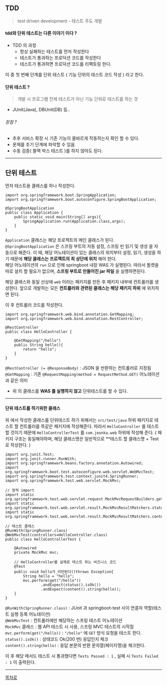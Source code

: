 ## TDD
> test driven development - 테스트 주도 개발

#### tdd와 단위 테스트는 다른 이야기 이다 ?
- TDD 의 과정
    - 항상 실패하는 테스트를 먼저 작성한다
    - 테스트가 통과하는 프로덕션 코드를 작성한다
    - 테스트가 통과하면 프로덕션 코드를 리팩토링 한다.

이 중 첫 번째 단계를 단위 테스트 ( 기능 단위의 테스트 코드 작성 ) 라고 한다.

#### 단위 테스트 ?
> 개발 시 프로그램 전체 테스트가 아닌 기능 단위로 테스트를 하는 것
- JUnit(Java), DBUnit(DB) 등..
###### 장점 ?
- 추후 서비스 확장 시 기존 기능이 올바르게 작동하는지 확인 할 수 있다.
- 문제를 초기 단계에 파악할 수 있음
- 수동 검증( 블랙 박스 테스트 )를 하지 않아도 된다.

---

## 단위 테스트
먼저 테스트용 클래스를 하나 작성한다.

```
import org.springframework.boot.SpringApplication;
import org.springframework.boot.autoconfigure.SpringBootApplication;

@SpringBootApplication 
public class Application {
    public static void main(String[] args){
        SpringApplication.run(Application.class,args);
    }
}

```
```Application``` 클래스는 해당 프로젝트의 메인 클래스가 된다.  
```@SpringBootApplication``` 은 스프링 부트의 자동 설정, 스프링 빈 읽기 및 생성 을 자동으로 해준다. 이 때, 해당 어노테이션이 있는 클래스의 위치부터 설정, 읽기, 생성을 하기 때문에 **해당 클래스는 프로젝트의 최 상단에 위치** 해야 한다.  
해당 어노테이션의 ```run``` 으로 인해 springboot 내장 WAS 가 실행된다. 따라서 톰켓을 따로 설치 할 필요가 없으며, **스프링 부트로 만들어진 jar 파일** 을 실행하면된다.  

해당 클래스와 동일 선상에 ```web``` 이라는 패키지를 만든 후 패키지 내부에 컨트롤러를 생성한다. 앞으로 개발하는 모든 **컨트롤러와 관련된 클래스는 해당 패키지 하위** 에 위치하면 된다.

이 후 컨트롤러 코드를 작성한다.

```
import org.springframework.web.bind.annotation.GetMapping;
import org.springframework.web.bind.annotation.RestController;

@RestController
public class HelloController {

    @GetMapping("/hello")
    public String hello(){
        return "hello";
    }
}
```
```@RestController (= @ResponseBody)``` : JSON 을 반환하는 컨트롤러로 지정됨  
```@GetMapping``` : 기존 ```@RequestMapping(method = RequestMethod.GET)``` 어노테이션과 같은 의미  

- 위 의 클래스를 **WAS 를 실행하지 않고** 단위테스트를 할 수 있다.

---

#### 단위 테스트를 하기위한 클래스

위 에서 작성한 클래스를 단위테스트 하기 위해서는 ```src/test/java``` 하위 패키지로 테스트 할 컨트롤러를 똑같은 패키지에 작성해준다. 따라서 ```HelloController``` 를 테스트 할 것이기 때문에 ```HelloControllerTest``` 를 ```com.jeonka.web``` 하위에 작성해 준다. ( 패키지 구조는 동일해야하며, 해당 클래스명은 일반적으로 **테스트 할 클래스명 + Test 로 작성한다. )

```
import org.junit.Test;
import org.junit.runner.RunWith;
import org.springframework.beans.factory.annotation.Autowired;
import org.springframework.boot.test.autoconfigure.web.servlet.WebMvcTest;
import org.springframework.test.context.junit4.SpringRunner;
import org.springframework.test.web.servlet.MockMvc;

// 정적 import
import static org.springframework.test.web.servlet.request.MockMvcRequestBuilders.get;
import static org.springframework.test.web.servlet.result.MockMvcResultMatchers.status;
import static org.springframework.test.web.servlet.result.MockMvcResultMatchers.content;

// 테스트 클래스
@RunWith(SpringRunner.class) 
@WebMvcTest(controllers=HelloController.class)
public class HelloControllerTest {

    @Autowired
    private MockMvc mvc;

    // HelloController를 실제로 테스트 하는 비즈니스 코드
    @Test
    public void hello가_리턴된다()throws Exception{
        String hello = "hello";
        mvc.perform(get("/hello"))
                .andExpect(status().isOk())
                .andExpect(content().string(hello));
    }
}
```

```@RunWith(SpringRunner.class)``` : JUnit 과 springboot-test 사이 연결자 역할(테스트 실행 등록 어노테이션)  
```@WebMvcTest``` : 컨트롤러에만 해당하는 스프링 테스트 어노테이션  
```MockMvc``` 클래스 : 웹 API 테스트 시 사용, 스프링 MVC 테스트의 시작점  
```mvc.perform(get("/hello))``` : ```"/hello"``` 에 ```GET``` 방식 요청을 테스트 한다.
```status().isOk()``` : 상태코드 Ok(200 번) 응답인지 체크  
```content().string(hello)``` : 응답 본문의 반환 문자열(페이지명)을 체크한다.  

이 후 해당 메서드 테스트 시 통과했다면 ```Tests Passed : 1``` , 실패 시 ```Tests Failed : 1``` 이 출력된다.

---

[목차로](https://github.com/jeonka1001/Study/blob/main/springboot/README.md)

